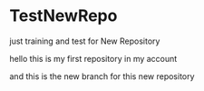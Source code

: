 # TestNewRepo
just training and test for New Repository 


hello this is my first repository in my account

and this is the new branch for this new repository

